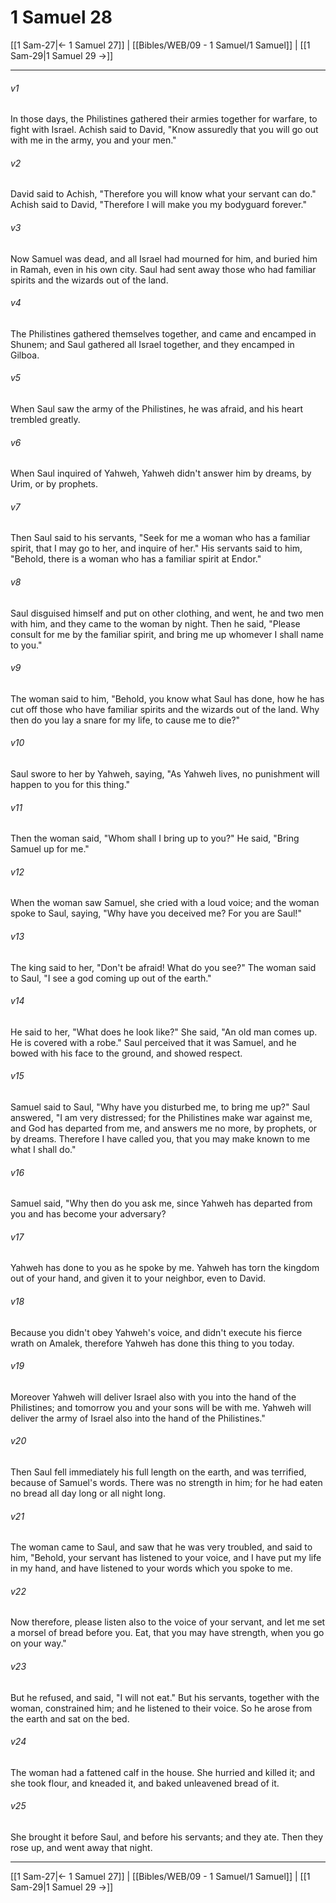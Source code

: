 # 1 Samuel 28

[[1 Sam-27|← 1 Samuel 27]] | [[Bibles/WEB/09 - 1 Samuel/1 Samuel]] | [[1 Sam-29|1 Samuel 29 →]]
***



###### v1 
In those days, the Philistines gathered their armies together for warfare, to fight with Israel. Achish said to David, "Know assuredly that you will go out with me in the army, you and your men." 

###### v2 
David said to Achish, "Therefore you will know what your servant can do." Achish said to David, "Therefore I will make you my bodyguard forever." 

###### v3 
Now Samuel was dead, and all Israel had mourned for him, and buried him in Ramah, even in his own city. Saul had sent away those who had familiar spirits and the wizards out of the land. 

###### v4 
The Philistines gathered themselves together, and came and encamped in Shunem; and Saul gathered all Israel together, and they encamped in Gilboa. 

###### v5 
When Saul saw the army of the Philistines, he was afraid, and his heart trembled greatly. 

###### v6 
When Saul inquired of Yahweh, Yahweh didn't answer him by dreams, by Urim, or by prophets. 

###### v7 
Then Saul said to his servants, "Seek for me a woman who has a familiar spirit, that I may go to her, and inquire of her." His servants said to him, "Behold, there is a woman who has a familiar spirit at Endor." 

###### v8 
Saul disguised himself and put on other clothing, and went, he and two men with him, and they came to the woman by night. Then he said, "Please consult for me by the familiar spirit, and bring me up whomever I shall name to you." 

###### v9 
The woman said to him, "Behold, you know what Saul has done, how he has cut off those who have familiar spirits and the wizards out of the land. Why then do you lay a snare for my life, to cause me to die?" 

###### v10 
Saul swore to her by Yahweh, saying, "As Yahweh lives, no punishment will happen to you for this thing." 

###### v11 
Then the woman said, "Whom shall I bring up to you?" He said, "Bring Samuel up for me." 

###### v12 
When the woman saw Samuel, she cried with a loud voice; and the woman spoke to Saul, saying, "Why have you deceived me? For you are Saul!" 

###### v13 
The king said to her, "Don't be afraid! What do you see?" The woman said to Saul, "I see a god coming up out of the earth." 

###### v14 
He said to her, "What does he look like?" She said, "An old man comes up. He is covered with a robe." Saul perceived that it was Samuel, and he bowed with his face to the ground, and showed respect. 

###### v15 
Samuel said to Saul, "Why have you disturbed me, to bring me up?" Saul answered, "I am very distressed; for the Philistines make war against me, and God has departed from me, and answers me no more, by prophets, or by dreams. Therefore I have called you, that you may make known to me what I shall do." 

###### v16 
Samuel said, "Why then do you ask me, since Yahweh has departed from you and has become your adversary? 

###### v17 
Yahweh has done to you as he spoke by me. Yahweh has torn the kingdom out of your hand, and given it to your neighbor, even to David. 

###### v18 
Because you didn't obey Yahweh's voice, and didn't execute his fierce wrath on Amalek, therefore Yahweh has done this thing to you today. 

###### v19 
Moreover Yahweh will deliver Israel also with you into the hand of the Philistines; and tomorrow you and your sons will be with me. Yahweh will deliver the army of Israel also into the hand of the Philistines." 

###### v20 
Then Saul fell immediately his full length on the earth, and was terrified, because of Samuel's words. There was no strength in him; for he had eaten no bread all day long or all night long. 

###### v21 
The woman came to Saul, and saw that he was very troubled, and said to him, "Behold, your servant has listened to your voice, and I have put my life in my hand, and have listened to your words which you spoke to me. 

###### v22 
Now therefore, please listen also to the voice of your servant, and let me set a morsel of bread before you. Eat, that you may have strength, when you go on your way." 

###### v23 
But he refused, and said, "I will not eat." But his servants, together with the woman, constrained him; and he listened to their voice. So he arose from the earth and sat on the bed. 

###### v24 
The woman had a fattened calf in the house. She hurried and killed it; and she took flour, and kneaded it, and baked unleavened bread of it. 

###### v25 
She brought it before Saul, and before his servants; and they ate. Then they rose up, and went away that night.

***
[[1 Sam-27|← 1 Samuel 27]] | [[Bibles/WEB/09 - 1 Samuel/1 Samuel]] | [[1 Sam-29|1 Samuel 29 →]]
